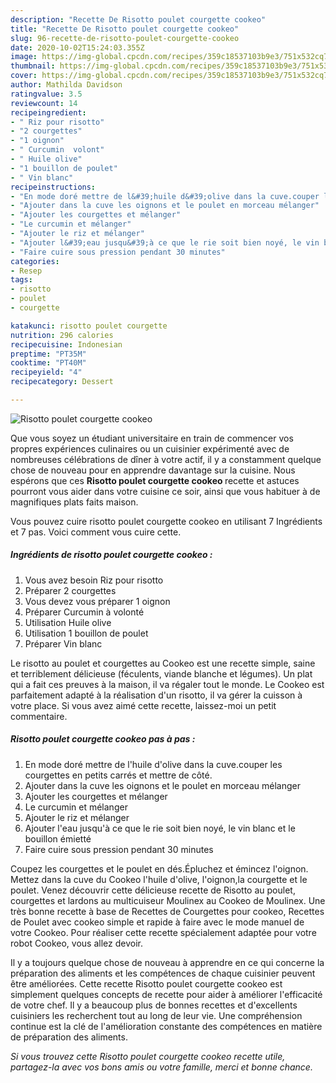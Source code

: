 ```yaml
---
description: "Recette De Risotto poulet courgette cookeo"
title: "Recette De Risotto poulet courgette cookeo"
slug: 96-recette-de-risotto-poulet-courgette-cookeo
date: 2020-10-02T15:24:03.355Z
image: https://img-global.cpcdn.com/recipes/359c18537103b9e3/751x532cq70/risotto-poulet-courgette-cookeo-photo-principale-de-la-recette.jpg
thumbnail: https://img-global.cpcdn.com/recipes/359c18537103b9e3/751x532cq70/risotto-poulet-courgette-cookeo-photo-principale-de-la-recette.jpg
cover: https://img-global.cpcdn.com/recipes/359c18537103b9e3/751x532cq70/risotto-poulet-courgette-cookeo-photo-principale-de-la-recette.jpg
author: Mathilda Davidson
ratingvalue: 3.5
reviewcount: 14
recipeingredient:
- " Riz pour risotto"
- "2 courgettes"
- "1 oignon"
- " Curcumin  volont"
- " Huile olive"
- "1 bouillon de poulet"
- " Vin blanc"
recipeinstructions:
- "En mode doré mettre de l&#39;huile d&#39;olive dans la cuve.couper les courgettes en petits carrés et mettre de côté."
- "Ajouter dans la cuve les oignons et le poulet en morceau mélanger"
- "Ajouter les courgettes et mélanger"
- "Le curcumin et mélanger"
- "Ajouter le riz et mélanger"
- "Ajouter l&#39;eau jusqu&#39;à ce que le rie soit bien noyé, le vin blanc et le bouillon émietté"
- "Faire cuire sous pression pendant 30 minutes"
categories:
- Resep
tags:
- risotto
- poulet
- courgette

katakunci: risotto poulet courgette 
nutrition: 296 calories
recipecuisine: Indonesian
preptime: "PT35M"
cooktime: "PT40M"
recipeyield: "4"
recipecategory: Dessert

---
```



![Risotto poulet courgette cookeo](https://img-global.cpcdn.com/recipes/359c18537103b9e3/751x532cq70/risotto-poulet-courgette-cookeo-photo-principale-de-la-recette.jpg)

Que vous soyez un étudiant universitaire en train de commencer vos propres expériences culinaires ou un cuisinier expérimenté avec de nombreuses célébrations de dîner à votre actif, il y a constamment quelque chose de nouveau pour en apprendre davantage sur la cuisine. Nous espérons que ces <strong> Risotto poulet courgette cookeo </strong> recette et astuces pourront vous aider dans votre cuisine ce soir, ainsi que vous habituer à de magnifiques plats faits maison.

<!--inarticleads1-->

Vous pouvez cuire risotto poulet courgette cookeo en utilisant 7 Ingrédients et 7 pas. Voici comment vous cuire cette.

##### Ingrédients de risotto poulet courgette cookeo :

1. Vous avez besoin  Riz pour risotto
1. Préparer 2 courgettes
1. Vous devez vous préparer 1 oignon
1. Préparer  Curcumin à volonté
1. Utilisation  Huile olive
1. Utilisation 1 bouillon de poulet
1. Préparer  Vin blanc


Le risotto au poulet et courgettes au Cookeo est une recette simple, saine et terriblement délicieuse (féculents, viande blanche et légumes). Un plat qui a fait ces preuves à la maison, il va régaler tout le monde. Le Cookeo est parfaitement adapté à la réalisation d&#39;un risotto, il va gérer la cuisson à votre place. Si vous avez aimé cette recette, laissez-moi un petit commentaire. 

<!--inarticleads2-->

##### Risotto poulet courgette cookeo pas à pas :

1. En mode doré mettre de l&#39;huile d&#39;olive dans la cuve.couper les courgettes en petits carrés et mettre de côté.
1. Ajouter dans la cuve les oignons et le poulet en morceau mélanger
1. Ajouter les courgettes et mélanger
1. Le curcumin et mélanger
1. Ajouter le riz et mélanger
1. Ajouter l&#39;eau jusqu&#39;à ce que le rie soit bien noyé, le vin blanc et le bouillon émietté
1. Faire cuire sous pression pendant 30 minutes


Coupez les courgettes et le poulet en dés.Épluchez et émincez l&#39;oignon. Mettez dans la cuve du Cookeo l&#39;huile d&#39;olive, l&#39;oignon,la courgette et le poulet. Venez découvrir cette délicieuse recette de Risotto au poulet, courgettes et lardons au multicuiseur Moulinex au Cookeo de Moulinex. Une très bonne recette à base de Recettes de Courgettes pour cookeo, Recettes de Poulet avec cookeo simple et rapide à faire avec le mode manuel de votre Cookeo. Pour réaliser cette recette spécialement adaptée pour votre robot Cookeo, vous allez devoir. 

<!--inarticleads1-->

<p>
Il y a toujours quelque chose de nouveau à apprendre en ce qui concerne la préparation des aliments et les compétences de chaque cuisinier peuvent être améliorées. Cette recette Risotto poulet courgette cookeo est simplement quelques concepts de recette pour aider à améliorer l'efficacité de votre chef. Il y a beaucoup plus de bonnes recettes et d'excellents cuisiniers les recherchent tout au long de leur vie. Une compréhension continue est la clé de l'amélioration constante des compétences en matière de préparation des aliments.
</p>

<p>
<i>Si vous trouvez cette Risotto poulet courgette cookeo recette utile, partagez-la avec vos bons amis ou votre famille, merci et bonne chance.</i>
</p>

